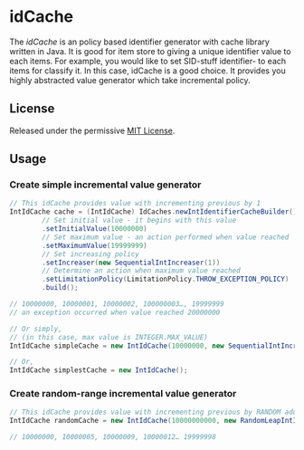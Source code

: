 # idCache
The *idCache* is an policy based identifier generator with cache library written in Java. It is good for item store to giving a unique identifier value to each items. For example, you would like to set SID-stuff identifier- to each items for classify it. In this case, idCache is a good choice. It provides you highly abstracted value generator which take incremental policy.

## License
Released under the permissive [MIT License][].

## Usage
### Create simple incremental value generator
```java
// This idCache provides value with incrementing previous by 1
IntIdCache cache = (IntIdCache) IdCaches.newIntIdentifierCacheBuilder()
        // Set initial value - it begins with this value
		.setInitialValue(10000000)
		// Set maximum value - an action performed when value reached
		.setMaximumValue(19999999)
		// Set increasing policy
		.setIncreaser(new SequentialIntIncreaser(1))
		// Determine an action when maximum value reached
		.setLimitationPolicy(LimitationPolicy.THROW_EXCEPTION_POLICY)
		.build();

// 10000000, 10000001, 10000002, 100000003…, 19999999
// an exception occurred when value reached 20000000

// Or simply,
// (in this case, max value is INTEGER.MAX_VALUE)
IntIdCache simpleCache = new IntIdCache(10000000, new SequentialIntIncreaser(1));

// Or,
IntIdCache simplestCache = new IntIdCache();
```

### Create random-range incremental value generator
```java
// This idCache provides value with incrementing previous by RANDOM adder
IntIdCache randomCache = new IntIdCache(10000000000, new RandomLeapIntIncreaser(1, 9));

// 10000000, 10000005, 10000009, 10000012… 19999998
```

[MIT License]: https://github.com/Junbong/idcache/blob/master/LICENSE
